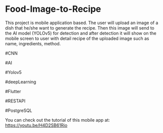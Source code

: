 # Food-Image-to-Recipe

This project is mobile application based. The user will upload an image of a dish that he/she want to generate the recipe. Then this image will send to the AI model (YOLOv5) for detection and after detection it will show on the mobile screen to user with detail recipe of the uploaded image such as name, ingredients, method.

#CNN

#AI

#Yolov5

#deepLearning

#Flutter

#RESTAPI

#PostgreSQL

You can check out the tutorial of this mobile app at: https://youtu.be/H4D2SB61Rio

